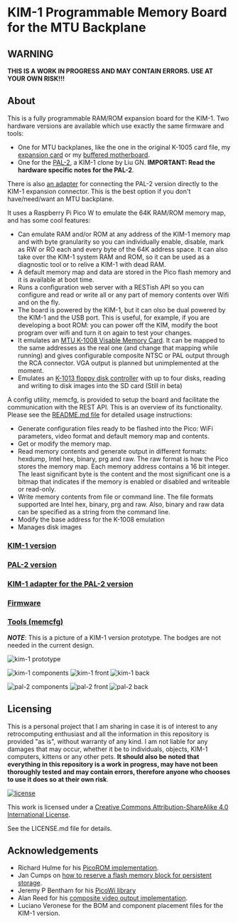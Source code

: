 # KIM-1 Programmable Memory Board for the MTU Backplane

## **WARNING**

**THIS IS A WORK IN PROGRESS AND MAY CONTAIN ERRORS. USE AT YOUR OWN RISK!!!**

## About

This is a fully programmable RAM/ROM expansion board for the KIM-1. Two hardware versions are available which use exactly the same firmware and tools:

* One for MTU backplanes, like the one in the original K-1005 card file, my [expansion card](https://github.com/eduardocasino/kim-1-mtu-expansion-card) or my [buffered motherboard](https://github.com/eduardocasino/kim-1-mtu-motherboard).
* One for the [PAL-2](https://www.tindie.com/products/kim1/pal-2-a-mos-6502-powered-computer-kit/), a KIM-1 clone by Liu GN. **IMPORTANT: Read the hardware specific notes for the PAL-2**.

There is also [an adapter](https://github.com/eduardocasino/kim-1-programmable-memory-card/tree/main/hardware/pal-2-kim-adapter) for connecting the PAL-2 version directly to the KIM-1 expansion connector. This is the best option if you don't have/need/want an MTU backplane.

It uses a Raspberry Pi Pico W to emulate the 64K RAM/ROM memory map, and has some cool features:

* Can emulate RAM and/or ROM at any address of the KIM-1 memory map and with byte granularity so you can individually enable, disable, mark as RW or RO each and every byte of the 64K address space. It can also take over the KIM-1 system RAM and ROM, so it can be used as a diagnostic tool or to relive a KIM-1 with dead RAM.
* A default memory map and data are stored in the Pico flash memory and it is available at boot time.
* Runs a configuration web server with a RESTish API so you can configure and read or write all or any part of memory contents over Wifi and on the fly.
* The board is powered by the KIM-1, but it can olso be dual powered by the KIM-1 and the USB port. This is useful, for example, if you are developing a boot ROM: you can power off the KIM, modify the boot program over wifi and turn it on again to test your changes.
* It emulates an [MTU K-1008 Visable Memory Card](https://github.com/eduardocasino/k-1008-visable-memory-card-replica). It can be mapped to the same addresses as the real one (and change that mapping while running) and gives configurable composite NTSC or PAL output through the RCA connector. VGA output is planned but unimplemented at the moment.
* Emulates an [K-1013 floppy disk controller](http://retro.hansotten.nl/uploads/mtu/MTU%20K-1013%20manual.pdf) with up to four disks, reading and writing to disk images into the SD card (Still in beta)

A config utility, memcfg, is provided to setup the board and facilitate the communication with the REST API. This is an overview of its functionality. Please see the [README.md file](https://github.com/eduardocasino/kim-1-programmable-memory-card/tree/main/tools) for detailed usage instructions:

* Generate configuration files ready to be flashed into the Pico: WiFi parameters, video format and default memory map and contents.
* Get or modify the memory map.
* Read memory contents and generate output in different formats: hexdump, Intel hex, binary, prg and raw. The raw format is how the Pico stores the memory map. Each memory address contains a 16 bit integer. The least significant byte is the content and the most significant one is a bitmap that indicates if the memory is enabled or disabled and writeable or read-only.
* Write memory contents from file or command line. The file formats supported are Intel hex, binary, prg and raw. Also, binary and raw data can be specified as a string from the command line.
* Modify the base address for the K-1008 emulation
* Manages disk images

### [KIM-1 version](https://github.com/eduardocasino/kim-1-programmable-memory-card/tree/main/hardware/kim-1-mtu)
### [PAL-2 version](https://github.com/eduardocasino/kim-1-programmable-memory-card/tree/main/hardware/pal-2)
### [KIM-1 adapter for the PAL-2 version](https://github.com/eduardocasino/kim-1-programmable-memory-card/tree/main/hardware/pal-2-kim-adapter)
### [Firmware](https://github.com/eduardocasino/kim-1-programmable-memory-card/tree/main/firmware)
### [Tools (memcfg)](https://github.com/eduardocasino/kim-1-programmable-memory-card/tree/main/tools)

***NOTE***: This is a picture of a KIM-1 version prototype. The bodges are not needed in the current design.

![kim-1 prototype](https://github.com/eduardocasino/kim-1-programmable-memory-card/blob/main/hardware/kim-1-mtu/images/kim-1-programmable-memory-proto.png?raw=true)

![kim-1 components](https://github.com/eduardocasino/kim-1-programmable-memory-card/blob/main/hardware/kim-1-mtu/images/kim-1-programmable-memory.png?raw=true)
![kim-1 front](https://github.com/eduardocasino/kim-1-programmable-memory-card/blob/main/hardware/kim-1-mtu/images/kim-1-programmable-memory-front.png?raw=true)
![kim-1 back](https://github.com/eduardocasino/kim-1-programmable-memory-card/blob/main/hardware/kim-1-mtu/images/kim-1-programmable-memory-back.png?raw=true)

![pal-2 components](https://github.com/eduardocasino/kim-1-programmable-memory-card/blob/main/hardware/pal-2/images/pal-2-programmable-memory-card-real.png?raw=true)
![pal-2 front](https://github.com/eduardocasino/kim-1-programmable-memory-card/blob/main/hardware/pal-2/images/pal-2-programmable-memory-card-front.png?raw=true)
![pal-2 back](https://github.com/eduardocasino/kim-1-programmable-memory-card/blob/main/hardware/pal-2/images/pal-2-programmable-memory-card-back.png?raw=true)

## Licensing

This is a personal project that I am sharing in case it is of interest to any retrocomputing enthusiast and all the information in this repository is provided "as is", without warranty of any kind. I am not liable for any damages that may occur, whether it be to individuals, objects, KIM-1 computers, kittens or any other pets. **It should also be noted that everything in this repository is a work in progress, may have not been thoroughly tested and may contain errors, therefore anyone who chooses to use it does so at their own risk**.

[![license](https://i.creativecommons.org/l/by-sa/4.0/88x31.png)](http://creativecommons.org/licenses/by-sa/4.0/)

This work is licensed under a [Creative Commons Attribution-ShareAlike 4.0 International License](http://creativecommons.org/licenses/by-sa/4.0/).

See the LICENSE.md file for details.

## Acknowledgements

* Richard Hulme for his [PicoROM implementation](https://github.com/rhulme/picoROM_pio).
* Jan Cumps on [how to reserve a flash memory block for persistent storage](https://community.element14.com/products/raspberry-pi/b/blog/posts/raspberry-pico-c-sdk-reserve-a-flash-memory-block-for-persistent-storage).
* Jeremy P Bentham for his [PicoWi library](http://iosoft.blog/picowi)
* Alan Reed for his [composite video output implementation](https://github.com/alanpreed/pico-composite-video).
* Luciano Veronese for the BOM and component placement files for the KIM-1 version.
